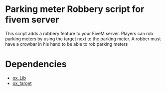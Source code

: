 # Parking meter Robbery script for fivem server

This script adds a robbery feature to your FiveM server. Players can rob parking meters by using the target next to the parking meter. A robber must have a crowbar in his hand to be able to rob parking meters

# Dependencies
- [ox_Lib](https://github.com/overextended/ox_lib)
- [ox_target](https://github.com/overextended/ox_target)
